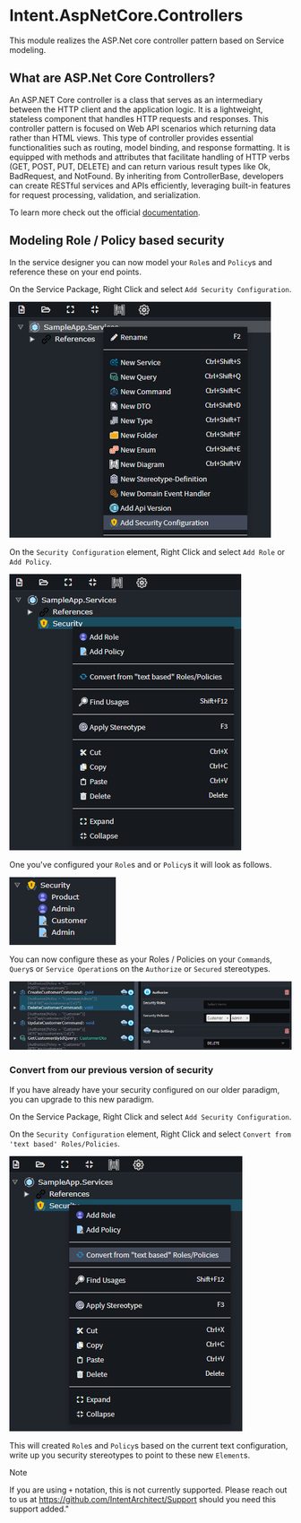 ﻿# Intent.AspNetCore.Controllers

This module realizes the ASP.Net core controller pattern based on Service modeling.

## What are ASP.Net Core Controllers?

An ASP.NET Core controller is a class that serves as an intermediary between the HTTP client and the application logic. It is a lightweight, stateless component that handles HTTP requests and responses. This controller pattern is focused on Web API scenarios which returning data rather than HTML views. This type of controller provides essential functionalities such as routing, model binding, and response formatting. It is equipped with methods and attributes that facilitate handling of HTTP verbs (GET, POST, PUT, DELETE) and can return various result types like Ok, BadRequest, and NotFound. By inheriting from ControllerBase, developers can create RESTful services and APIs efficiently, leveraging built-in features for request processing, validation, and serialization.

To learn more check out the official [documentation](https://learn.microsoft.com/en-us/aspnet/core/web-api/?view=aspnetcore-8.0).

## Modeling Role / Policy based security

In the service designer you can now model your `Role`s and  `Policy`s and reference these on your end points.

On the Service Package, Right Click and select `Add Security Configuration`.

![Add Security Configuration to Service designer](images/add-security.png)

On the `Security Configuration` element, Right Click and select `Add Role` or `Add Policy`.

![Add Security Configuration to service designer](images/add-role-policy.png)

One you've configured your `Role`s and or `Policy`s it will look as follows.

![Configured Security](images/configured-security.png)

You can now configure these as your Roles / Policies on your `Command`s, `Query`s or `Service Operation`s on the `Authorize` or `Secured` stereotypes.

![Configure Roles / Policies](images/configure-roles-policies.png)

### Convert from our previous version of security

If you have already have your security configured on our older paradigm, you can upgrade to this new paradigm.

On the Service Package, Right Click and select `Add Security Configuration`.

On the `Security Configuration` element, Right Click and select `Convert from 'text based' Roles/Policies`.

![Convert from text-based Roles / Policies](images/convert-from-text-based.png)

This will created `Role`s and `Policy`s based on the current text configuration, write up you security stereotypes to point to these new `Element`s.

> [!NOTE]
>
> If you are using `+` notation, this is not currently supported. Please reach out to us at https://github.com/IntentArchitect/Support should you need this support added."

